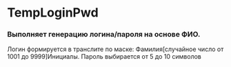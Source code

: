 # TempLoginPwd
### Выполняет генерацию логина/пароля на основе ФИО. 
Логин формируется в транслите по маске: 
Фамилия[случайное число от 1001 до 9999]Инициалы.
Пароль выбирается от 5 до 10 символов
